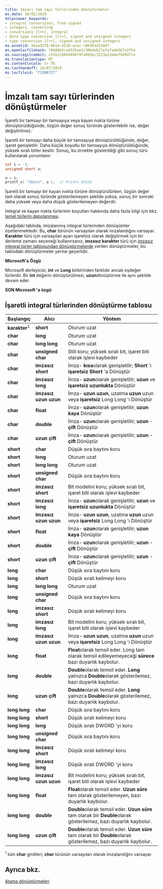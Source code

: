 ```yaml
---
title: İmzalı tam sayı türlerinden dönüştürmeler
ms.date: 10/02/2019
helpviewer_keywords:
- integral conversions, from signed
- integers, converting
- conversions [C++], integral
- data type conversion [C++], signed and unsigned integers
- type conversion [C++], signed and unsigned integers
ms.assetid: 5eea32f8-8b14-413d-acac-c063b3d118d7
ms.openlocfilehash: 79608b5ca4335ee3c30bdab27e7efade5b7e2f54
ms.sourcegitcommit: c51b2c665849479fa995bc3323a22ebe79d9d7ce
ms.translationtype: MT
ms.contentlocale: tr-TR
ms.lasthandoff: 10/07/2019
ms.locfileid: "71998727"
---
```

# <a name="conversions-from-signed-integral-types"></a>İmzalı tam sayı türlerinden dönüştürmeler

İşaretli bir tamsayı bir tamsayıya veya kayan nokta türüne dönüştürüldüğünde, özgün değer sonuç türünde gösterilebilir ise, değer değiştirilmez.

İşaretli bir tamsayı daha büyük bir tamsayıya dönüştürüldüğünde, değer, işaret genişletilir. Daha küçük boyutlu bir tamsayıya dönüştürüldüğünde, yüksek sıralı bitler kesilir. Sonuç, bu örnekte gösterildiği gibi sonuç türü kullanılarak yorumlanır:

```C
int i = -3;
unsigned short u;

u = i;
printf_s( "%hu\n", u );  // Prints 65533
```

İşaretli bir tamsayı bir kayan nokta türüne dönüştürülürken, özgün değer tam olarak sonuç türünde gösterilemeyen şekilde yoksa, sonuç bir sonraki daha yüksek veya daha düşük gösterilemeyen değerdir.

İntegral ve kayan nokta türlerinin boyutları hakkında daha fazla bilgi için bkz. [temel türlerin depolanması](../c-language/storage-of-basic-types.md).

Aşağıdaki tabloda, imzalanmış integral türlerinden dönüşümler özetlenmektedir. Bu, **char** türünün varsayılan olarak imzalandığını varsayar. **Karakter** türü için varsayılan ayarı işaretsiz olarak değiştirmek için bir derleme zamanı seçeneği kullanırsanız, **imzasız karakter** türü için [imzasız integral türler tablosundan dönüştürmelerde](../c-language/conversions-from-unsigned-integral-types.md) verilen dönüştürmeler, bu tablodaki dönüştürmeler yerine geçerlidir.

**Microsoft'a Özgü**

Microsoft derleyicisi, **int** ve **Long** birbirinden farklıdır ancak eşdeğer türlerdir. Bir **int** değerin dönüştürülmesi, **uzun**dönüştürme ile aynı şekilde devam eder.

**SON Microsoft 'a özgü**

## <a name="table-of-conversions-from-signed-integral-types"></a>İşaretli integral türlerinden dönüştürme tablosu

|Başlangıç|Alıcı|Yöntem|
|----------|--------|------------|
|**karakter**<sup>1</sup>|**short**|Oturum uzat|
|**char**|**long**|Oturum uzat|
|**char**|**long long**|Oturum uzat|
|**char**|**unsigned char**|Stili koru; yüksek sıralı bit, işaret biti olarak işlevi kaybeder|
|**char**|**imzasız short**|İmza- **kısa**olarak genişletilir; **Short** 'ı **işaretsiz Short** 'a Dönüştür|
|**char**|**imzasız long**|İmza- **uzun**olarak genişletilir; **uzun** ve **işaretsiz uzunlukta** Dönüştür|
|**char**|**imzasız uzun uzun**|İmza- **uzun uzun**, uzatma **uzun** uzun veya **işaretsiz** Long Long 'ı Dönüştür|
|**char**|**float**|İmza- **uzun**olarak genişletilir; **uzun** **kaya** Dönüştür|
|**char**|**double**|İmza- **uzun**olarak genişletilir; **uzun** - **çift** Dönüştür|
|**char**|**uzun çift**|İmza- **uzun**olarak genişletilir; **uzun** - **çift** Dönüştür|
|**short**|**char**|Düşük sıra baytını koru|
|**short**|**long**|Oturum uzat|
|**short**|**long long**|Oturum uzat|
|**short**|**unsigned char**|Düşük sıra baytını koru|
|**short**|**imzasız short**|Bit modelini koru; yüksek sıralı bit, işaret biti olarak işlevi kaybeder|
|**short**|**imzasız long**|İmza- **uzun**olarak genişletilir; **uzun** ve **işaretsiz uzunlukta** Dönüştür|
|**short**|**imzasız uzun uzun**|İmza- **uzun uzun**, uzatma **uzun** uzun veya **işaretsiz** Long Long 'ı Dönüştür|
|**short**|**float**|İmza- **uzun**olarak genişletilir; **uzun** **kaya** Dönüştür|
|**short**|**double**|İmza- **uzun**olarak genişletilir; **uzun** - **çift** Dönüştür|
|**short**|**uzun çift**|İmza- **uzun**olarak genişletilir; **uzun** - **çift** Dönüştür|
|**long**|**char**|Düşük sıra baytını koru|
|**long**|**short**|Düşük sıralı kelimeyi koru|
|**long**|**long long**|Oturum uzat|
|**long**|**unsigned char**|Düşük sıra baytını koru|
|**long**|**imzasız short**|Düşük sıralı kelimeyi koru|
|**long**|**imzasız long**|Bit modelini koru; yüksek sıralı bit, işaret biti olarak işlevi kaybeder|
|**long**|**imzasız uzun uzun**|İmza- **uzun uzun**, uzatma **uzun** uzun veya **işaretsiz** Long Long 'ı Dönüştür|
|**long**|**float**|**Float**olarak temsil eder. Long tam olarak temsil edileyemeyeceği **sürece** bazı duyarlık kaybolur.|
|**long**|**double**|**Double**olarak temsil eder. **Long** yalnızca **Double**olarak gösterilemez, bazı duyarlık kaybolur.|
|**long**|**uzun çift**|**Double**olarak temsil eder. **Long** yalnızca **Double**olarak gösterilemez, bazı duyarlık kaybolur.|
|**long long**|**char**|Düşük sıra baytını koru|
|**long long**|**short**|Düşük sıralı kelimeyi koru|
|**long long**|**long**|Düşük sıralı DWORD 'yi koru|
|**long long**|**unsigned char**|Düşük sıra baytını koru|
|**long long**|**imzasız short**|Düşük sıralı kelimeyi koru|
|**long long**|**imzasız long**|Düşük sıralı DWORD 'yi koru|
|**long long**|**imzasız uzun uzun**|Bit modelini koru; yüksek sıralı bit, işaret biti olarak işlevi kaybeder|
|**long long**|**float**|**Float**olarak temsil eder. **Uzun süre** tam olarak gösterilemeyen, bazı duyarlık kaybolur.|
|**long long**|**double**|**Double**olarak temsil eder. **Uzun süre** tam olarak bir **Double**olarak gösterilemez, bazı duyarlık kaybolur.|
|**long long**|**uzun çift**|**Double**olarak temsil eder. **Uzun süre** tam olarak bir **Double**olarak gösterilemez, bazı duyarlık kaybolur.|

<sup>1</sup> tüm **char** girdileri, **char** türünün varsayılan olarak imzalandığını varsayar.

## <a name="see-also"></a>Ayrıca bkz.

[Atama dönüştürmeleri](../c-language/assignment-conversions.md)
